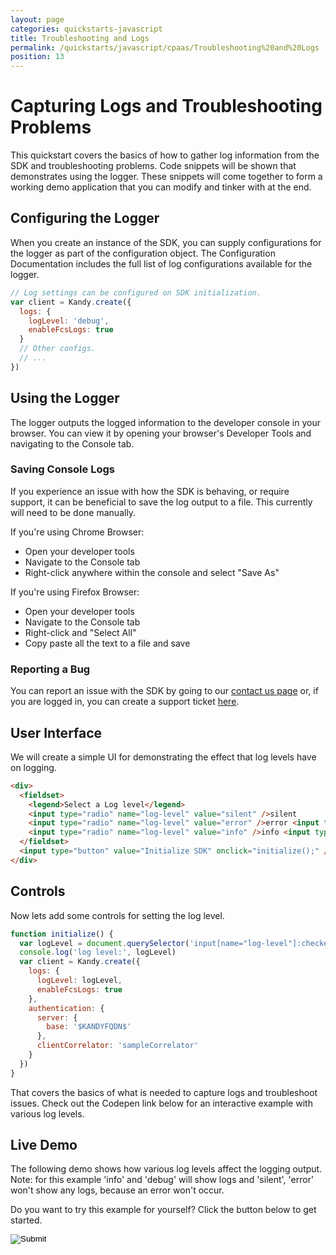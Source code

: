 ```yaml
---
layout: page
categories: quickstarts-javascript
title: Troubleshooting and Logs
permalink: /quickstarts/javascript/cpaas/Troubleshooting%20and%20Logs
position: 13
---
```


# Capturing Logs and Troubleshooting Problems

This quickstart covers the basics of how to gather log information from the SDK and troubleshooting problems. Code snippets will be shown that demonstrates using the logger. These snippets will come together to form a working demo application that you can modify and tinker with at the end.

## Configuring the Logger

When you create an instance of the SDK, you can supply configurations for the logger as part of the configuration object. The Configuration Documentation includes the full list of log configurations available for the logger.

```javascript 
// Log settings can be configured on SDK initialization.
var client = Kandy.create({
  logs: {
    logLevel: 'debug',
    enableFcsLogs: true
  }
  // Other configs.
  // ...
})
```

## Using the Logger

The logger outputs the logged information to the developer console in your browser. You can view it by opening your browser's Developer Tools and navigating to the Console tab.

### Saving Console Logs

If you experience an issue with how the SDK is behaving, or require support, it can be beneficial to save the log output to a file. This currently will need to be done manually.

If you're using Chrome Browser:

- Open your developer tools
- Navigate to the Console tab
- Right-click anywhere within the console and select "Save As"

If you're using Firefox Browser:

- Open your developer tools
- Navigate to the Console tab
- Right-click and "Select All"
- Copy paste all the text to a file and save

### Reporting a Bug

You can report an issue with the SDK by going to our [contact us page](/contact-us) or, if you are logged in, you can create a support ticket [here](/portal/support/overview).

## User Interface

We will create a simple UI for demonstrating the effect that log levels have on logging.

```html
<div>
  <fieldset>
    <legend>Select a Log level</legend>
    <input type="radio" name="log-level" value="silent" />silent
    <input type="radio" name="log-level" value="error" />error <input type="radio" name="log-level" value="warn" />warn
    <input type="radio" name="log-level" value="info" />info <input type="radio" name="log-level" value="debug" />debug
  </fieldset>
  <input type="button" value="Initialize SDK" onclick="initialize();" />
</div>
```

## Controls

Now lets add some controls for setting the log level.

```javascript
function initialize() {
  var logLevel = document.querySelector('input[name="log-level"]:checked').value
  console.log('log level:', logLevel)
  var client = Kandy.create({
    logs: {
      logLevel: logLevel,
      enableFcsLogs: true
    },
    authentication: {
      server: {
        base: '$KANDYFQDN$'
      },
      clientCorrelator: 'sampleCorrelator'
    }
  })
}
```

That covers the basics of what is needed to capture logs and troubleshoot issues. Check out the Codepen link below for an interactive example with various log levels.

## Live Demo

The following demo shows how various log levels affect the logging output. Note: for this example 'info' and 'debug' will show logs and 'silent', 'error' won't show any logs, because an error won't occur.

Do you want to try this example for yourself? Click the button below to get started.

<form action="https://codepen.io/pen/define" method="POST" target="_blank" class="codepen-form"><input type="hidden" name="data" value=' {&quot;js&quot;:&quot;/**\n * $KANDY$ Logger Demo\n */\n\nfunction initialize() {\n  var logLevel = document.querySelector(&apos;input[name=\&quot;log-level\&quot;]:checked&apos;).value\n  console.log(&apos;log level:&apos;, logLevel)\n  var client = Kandy.create({\n    logs: {\n      logLevel: logLevel,\n      enableFcsLogs: true\n    },\n    authentication: {\n      server: {\n        base: &apos;$KANDYFQDN$&apos;\n      },\n      clientCorrelator: &apos;sampleCorrelator&apos;\n    }\n  })\n}\n\n&quot;,&quot;html&quot;:&quot;<div>\n  <fieldset>\n    <legend>Select a Log level</legend>\n    <input type=\&quot;radio\&quot; name=\&quot;log-level\&quot; value=\&quot;silent\&quot; />silent\n    <input type=\&quot;radio\&quot; name=\&quot;log-level\&quot; value=\&quot;error\&quot; />error <input type=\&quot;radio\&quot; name=\&quot;log-level\&quot; value=\&quot;warn\&quot; />warn\n    <input type=\&quot;radio\&quot; name=\&quot;log-level\&quot; value=\&quot;info\&quot; />info <input type=\&quot;radio\&quot; name=\&quot;log-level\&quot; value=\&quot;debug\&quot; />debug\n  </fieldset>\n  <input type=\&quot;button\&quot; value=\&quot;Initialize SDK\&quot; onclick=\&quot;initialize();\&quot; />\n</div>\n\n&quot;,&quot;css&quot;:&quot;&quot;,&quot;title&quot;:&quot;$KANDY$ Logger Demo&quot;,&quot;editors&quot;:101,&quot;js_external&quot;:&quot;https://cdn.jsdelivr.net/gh/Kandy-IO/kandy-cpaas-js-sdk@413/dist/kandy.js&quot;} '><input type="image" src="./TryItOn-CodePen.png"></form>

